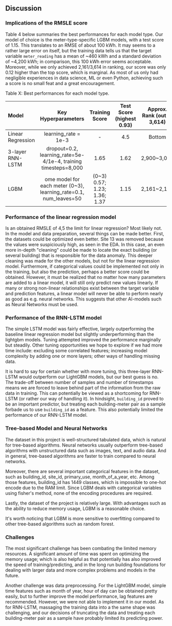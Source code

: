## Discussion
### Implications of the RMSLE score
Table 4 below summaries the best performances for each model type. Our model of choice is the meter-type-specific LGBM models, with a test score of 1.15. This translates to an RMSE of about 100 kWh. It may seems to a rather large error on itself, but the training data tells us that the target variable `meter_reading` has a mean of ~460 kWh and a standard deviation of ~4,200 kWh; in comparison, this 100 kWh error seems acceptable. Moreover, while we only achieved 2,161/3,614 in ranking, our score was only 0.12 higher than the top score, which is marginal. As most of us only had negligible experiences in data science, ML or even Python, achieving such a score is no small feat and a great encouragement.

Table X: Best performances for each model type.

| **Model** | **Key Hyperparameters**  | **Training Score** | **Test Score (highest 0.93)** | **Approx. Rank (out of 3,614)** |
|:-----------------|:-------------:|:-------------:|:-------------:|:-------------:|
| Linear Regression | learning_rate = 1e-3 | - | 4.5 | Bottom |
| 3-layer RNN-LSTM |  dropout=0.2, learning_rate=5e-4/1e-4, training timesteps=8,000 | 1.65 | 1.62 | 2,900~3,080 |
| LGBM | ome model for each meter (0~3), learning_rate=0.1, num_leaves=50 | (0~3) 0.57; 1.23; 1.36; 1.37 | 1.15 | 2,161~2,167 |

### Performance of the linear regression model
Is an obtained RMSLE of 4,5 the limit for linear regression? Most likely not. In the model and data preparation, several things can be made better. First, the datasets could be optimized even better. Site 13 was removed because the values were suspiciously high, as seen in the EDA. In this case, an even more in-depth "cleaning" could be made to locate the exact building (or several building) that is responsible for the data anomaly. This deeper cleaning was made for the other models, but not for the linear regression model. Furthermore, if categorical values could be implemented not only in the training, but also the prediction, perhaps a better score could be obtained. However, it must be realized that no matter how many parameters are added to a linear model, it will still only predict new values linearly. If many or strong non-linear relationships exist between the target variable and prediction features, a linear model will never be able to perform nearly as good as e.g. neural networks. This suggests that other AI-models such as Neural Networks must be used.

### Performance of the RNN-LSTM model
The simple LSTM model was fairly effective, largely outperforming the baseline linear regression model but slightly underperforming than the lightgbm models. 
Tuning attempted improved the performance marginally but steadily. Other tuning opportunities we hope to explore if we had more time include: 
excluding some correlated features; 
increasing model complexity by adding one or more layers; 
other ways of handling missing data. 

It is hard to say for certain whether with more tuning, this three-layer RNN-LSTM would outperform our LightGBM models, but our best guess is no. 
The trade-off between number of samples and number of timestamps means we are forced to leave behind part of the information from the raw data
in training. This can potentially be viewed as a shortcoming for RNN-LSTM (or rather our way of handling it). In hindsight, `building_id` proved to be an important predictor, but treating each building-meter pair as a sample forbade us to use `building_id` as a feature. This also potentially limited the performance of our RNN-LSTM model.

### Tree-based Model and Neural Networks
The dataset in this project is well-structured tabulated data, which is natural for tree-based algorithms. Neural networks usually outperform tree-based algorithms with unstructured data such as images, text, and audio data. And in general, tree-based algorithms are faster to train compared to neural networks.

Moreover, there are several important categorical features in the dataset, such as building_id, site_id, primary_use, month_of_a_year, etc. Among those features, building_id has 1449 classes, which is impossible to one-hot encode due to the RAM limit. Since LGBM deals with categorical variables using fisher's method, none of the encoding procedures are required. 

Lastly, the dataset of the project is relatively large. With advantages such as the ability to reduce memory usage, LGBM is a reasonable choice.

It's worth noticing that LGBM is more sensitive to overfitting compared to other tree-based algorithms such as random forest. 

### Challenges
The most significant challenge has been combating the limited memory resources. 
A significant amount of time was spent on optimizing the memory usage; 
which is also helpful as that potentially has also improved the speed of training/predicting, 
and in the long run building foundations for dealing with larger data and more complex problems and models in the future. 

Another challenge was data preprocessing. For the LightGBM model, simple time features such as month of year, hour of day can be obtained pretty easily, but to further improve the model performance, lag features are recommended. However, we were not able to implement it in our model. As for RNN-LSTM, massaging the training data into a the same shape was challenging, and our decisions of truncating the data and treating each building-meter pair as a sample have probably limited its predicting power. 


